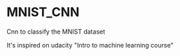# MNIST_CNN
Cnn to classify the MNIST dataset

It's inspired on udacity "Intro to machine learning course" 
